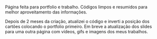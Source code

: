 Página feita para portfolio e trabalho.
Códigos limpos e resumidos para melhor aproveitamento das informações.

Depois de 2 meses da criação, atualizei o código e inverti a posição dos cartões colocando o portfolio primeiro.
Em breve a atualização dos slides para uma outra página com vídeos, gifs e imagens dos meus trabalhos.
